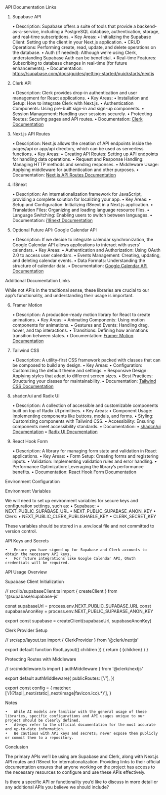 

API Documentation Links

1. Supabase API

	•	Description: Supabase offers a suite of tools that provide a backend-as-a-service, including a PostgreSQL database, authentication, storage, and real-time subscriptions.
	•	Key Areas:
	•	Initializing the Supabase Client: Setting up the client in your Next.js application.
	•	CRUD Operations: Performing create, read, update, and delete operations on the database.
	•	Auth (if needed): Although we’re using Clerk, understanding Supabase Auth can be beneficial.
	•	Real-time Features: Subscribing to database changes in real-time (for future enhancements).
	•	Documentation: https://supabase.com/docs/guides/getting-started/quickstarts/nextjs
2. Clerk API

	•	Description: Clerk provides drop-in authentication and user management for React applications.
	•	Key Areas:
	•	Installation and Setup: How to integrate Clerk with Next.js.
	•	Authentication Components: Using pre-built sign-in and sign-up components.
	•	Session Management: Handling user sessions securely.
	•	Protecting Routes: Securing pages and API routes.
	•	Documentation: [Clerk Documentation](https://clerk.com/docs/quickstarts/nextjs)

3. Next.js API Routes

	•	Description: Next.js allows the creation of API endpoints inside the pages/api or app/api directory, which can be used as serverless functions.
	•	Key Areas:
	•	Creating API Routes: Setting up API endpoints for handling data operations.
	•	Request and Response Handling: Managing HTTP methods and sending responses.
	•	Middleware Usage: Applying middleware for authentication and other purposes.
	•	Documentation: [Next.js API Routes Documentation](https://nextjs.org/docs/pages/building-your-application/routing/api-routes)

4. i18next

	•	Description: An internationalization framework for JavaScript, providing a complete solution for localizing your app.
	•	Key Areas:
	•	Setup and Configuration: Initializing i18next in a Next.js application.
	•	Translation Files: Organizing and loading language resource files.
	•	Language Switching: Enabling users to switch between languages.
	•	Documentation: [i18next Documentation](https://www.i18next.com)

5. Optional Future API: Google Calendar API

	•	Description: If we decide to integrate calendar synchronization, the Google Calendar API allows applications to interact with users’ calendars.
	•	Key Areas:
	•	Authentication and Authorization: Using OAuth 2.0 to access user calendars.
	•	Events Management: Creating, updating, and deleting calendar events.
	•	Data Formats: Understanding the structure of calendar data.
	•	Documentation: [Google Calendar API Documentation](https://developers.google.com/calendar/api/quickstart/js)

Additional Documentation Links

While not APIs in the traditional sense, these libraries are crucial to our app’s functionality, and understanding their usage is important.

6. Framer Motion

	•	Description: A production-ready motion library for React to create animations.
	•	Key Areas:
	•	Animating Components: Using motion components for animations.
	•	Gestures and Events: Handling drag, hover, and tap interactions.
	•	Transitions: Defining how animations transition between states.
	•	Documentation: [Framer Motion Documentation](https://motion.dev/docs/react-quick-start)

7. Tailwind CSS

	•	Description: A utility-first CSS framework packed with classes that can be composed to build any design.
	•	Key Areas:
	•	Configuration: Customizing the default theme and settings.
	•	Responsive Design: Applying styles that adapt to different screen sizes.
	•	Best Practices: Structuring your classes for maintainability.
	•	Documentation: [Tailwind CSS Documentation](https://tailwindcss.com/docs/installation)

8. shadcn/ui and Radix UI

	•	Description: A collection of accessible and customizable components built on top of Radix UI primitives.
	•	Key Areas:
	•	Component Usage: Implementing components like buttons, modals, and forms.
	•	Styling: Customizing components with Tailwind CSS.
	•	Accessibility: Ensuring components meet accessibility standards.
	•	Documentation:
	•	[shadcn/ui Documentation](https://ui.shadcn.com/docs/installation/next)
	•	[Radix UI Documentation](https://www.radix-ui.com/primitives)

9. React Hook Form

	•	Description: A library for managing form state and validation in React applications.
	•	Key Areas:
	•	Form Setup: Creating forms and registering inputs.
	•	Validation: Implementing validation rules and error handling.
	•	Performance Optimization: Leveraging the library’s performance benefits.
	•	Documentation: React Hook Form Documentation

Environment Configuration

Environment Variables

We will need to set up environment variables for secure keys and configuration settings, such as:
	•	Supabase:
	•	NEXT_PUBLIC_SUPABASE_URL
	•	NEXT_PUBLIC_SUPABASE_ANON_KEY
	•	Clerk:
	•	NEXT_PUBLIC_CLERK_PUBLISHABLE_KEY
	•	CLERK_SECRET_KEY

These variables should be stored in a .env.local file and not committed to version control.

API Keys and Secrets

	•	Ensure you have signed up for Supabase and Clerk accounts to obtain the necessary API keys.
	•	For future integrations like Google Calendar API, OAuth credentials will be required.

API Usage Overview

Supabase Client Initialization

// src/lib/supabaseClient.ts
import { createClient } from '@supabase/supabase-js'

const supabaseUrl = process.env.NEXT_PUBLIC_SUPABASE_URL
const supabaseAnonKey = process.env.NEXT_PUBLIC_SUPABASE_ANON_KEY

export const supabase = createClient(supabaseUrl, supabaseAnonKey)

Clerk Provider Setup

// src/app/layout.tsx
import { ClerkProvider } from '@clerk/nextjs'

export default function RootLayout({ children }) {
  return (
    <ClerkProvider>
      {children}
    </ClerkProvider>
  )
}

Protecting Routes with Middleware

// src/middleware.ts
import { authMiddleware } from '@clerk/nextjs'

export default authMiddleware({
  publicRoutes: ['/'],
})

export const config = {
  matcher: ['/((?!api|_next/static|_next/image|favicon.ico).*)'],
}

Notes

	•	While AI models are familiar with the general usage of these libraries, specific configurations and API usages unique to our project should be clearly defined.
	•	Always refer to the official documentation for the most accurate and up-to-date information.
	•	Be cautious with API keys and secrets; never expose them publicly or commit them to a repository.

Conclusion

The primary APIs we’ll be using are Supabase and Clerk, along with Next.js API routes and i18next for internationalization. Providing links to their official documentation ensures that anyone working on the project has access to the necessary resources to configure and use these APIs effectively.

Is there a specific API or functionality you’d like to discuss in more detail or any additional APIs you believe we should include?